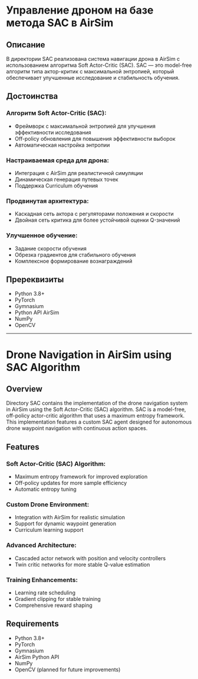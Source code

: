 # Управление дроном на базе метода SAC в AirSim

## Описание

В директории SAC реализована система навигации дрона в AirSim с использованием алгоритма Soft Actor-Critic (SAC). SAC — это model-free алгоритм типа актор-критик с максимальной энтропией, который обеспечивает улучшенные исследование и стабильность обучения.

## Достоинства

### Алгоритм Soft Actor-Critic (SAC):

- Фреймворк с максимальной энтропией для улучшения эффективности исследования
- Off-policy обновления для повышения эффективности выборок
- Автоматическая настройка энтропии
  
### Настраиваемая среда для дрона:
  
- Интеграция с AirSim для реалистичной симуляции
- Динамическая генерация путевых точек
- Поддержка Curriculum обучения
  
### Продвинутая архитектура:

- Каскадная сеть актора с регуляторами положения и скорости
- Двойная сеть критика для более устойчивой оценки Q-значений

### Улучшенное обучение:

- Задание скорости обучения
- Обрезка градиентов для стабильного обучения
- Комплексное формирование вознаграждений

## Пререквизиты

- Python 3.8+
- PyTorch
- Gymnasium
- Python API AirSim
- NumPy
- OpenCV
___________________________________________________________________________________
# Drone Navigation in AirSim using SAC Algorithm 

## Overview

Directory SAC contains the implementation of the drone navigation system in AirSim using the Soft Actor-Critic (SAC) algorithm. SAC is a model-free, off-policy actor-critic algorithm that uses a maximum entropy framework. This implementation features a custom SAC agent designed for autonomous drone waypoint navigation with continuous action spaces.

## Features

### Soft Actor-Critic (SAC) Algorithm:

- Maximum entropy framework for improved exploration
- Off-policy updates for more sample efficiency
- Automatic entropy tuning

### Custom Drone Environment:
  
- Integration with AirSim for realistic simulation
- Support for dynamic waypoint generation
- Curriculum learning support
### Advanced Architecture:

- Cascaded actor network with position and velocity controllers
- Twin critic networks for more stable Q-value estimation

### Training Enhancements:

- Learning rate scheduling
- Gradient clipping for stable training
- Comprehensive reward shaping

## Requirements

- Python 3.8+
- PyTorch
- Gymnasium
- AirSim Python API
- NumPy
- OpenCV (planned for future improvements)

